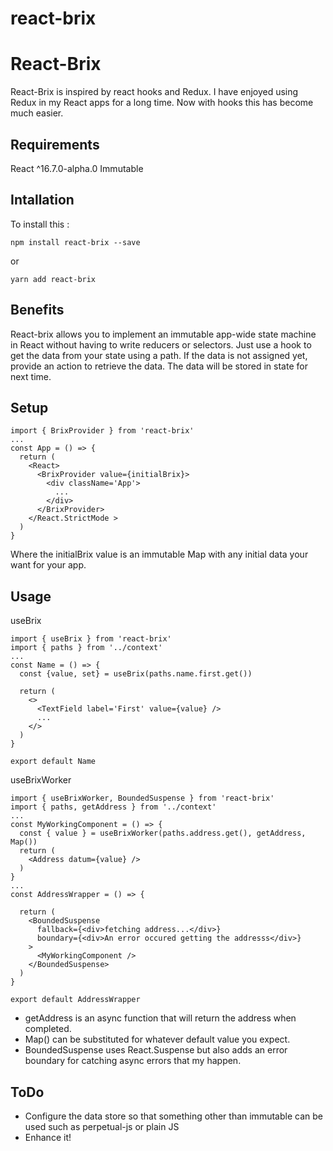 # react-brix

React-Brix
============

React-Brix is inspired by react hooks and Redux.  I have enjoyed using Redux in my React apps for a long time.  Now with hooks this has become much easier.  

Requirements
----
React ^16.7.0-alpha.0
Immutable

Intallation
----

To install this :

```
npm install react-brix --save

```
or 
```
yarn add react-brix

```

Benefits
----
React-brix allows you to implement an immutable app-wide state machine in React without having to write reducers or selectors.  Just use a hook to get the data from your state using a path.  If the data is not assigned yet, provide an action to retrieve the data. The data will be stored in state for next time.  

Setup
----
```
import { BrixProvider } from 'react-brix'
...
const App = () => {
  return (
    <React>
      <BrixProvider value={initialBrix}>
        <div className='App'>
          ...
        </div>
      </BrixProvider>
    </React.StrictMode >
  )
}
```
Where the initialBrix value is an immutable Map with any initial data your want for your app.

Usage
----

useBrix
```
import { useBrix } from 'react-brix'
import { paths } from '../context'
...
const Name = () => {
  const {value, set} = useBrix(paths.name.first.get())

  return (
    <>
      <TextField label='First' value={value} />
      ...
    </>
  )
}

export default Name

```

useBrixWorker
```
import { useBrixWorker, BoundedSuspense } from 'react-brix'
import { paths, getAddress } from '../context'
...
const MyWorkingComponent = () => {
  const { value } = useBrixWorker(paths.address.get(), getAddress, Map())
  return (
    <Address datum={value} />
  )
}
...
const AddressWrapper = () => {

  return (
    <BoundedSuspense 
      fallback={<div>fetching address...</div>}
      boundary={<div>An error occured getting the addresss</div>}
    >
      <MyWorkingComponent />
    </BoundedSuspense>
  )
}

export default AddressWrapper
```
- getAddress is an async function that will return the address when completed. 
- Map() can be substituted for whatever default value you expect.  
- BoundedSuspense uses React.Suspense but also adds an error boundary for catching async errors that my happen.

ToDo
----
- Configure the data store so that something other than immutable can be used such as perpetual-js or plain JS
- Enhance it!
